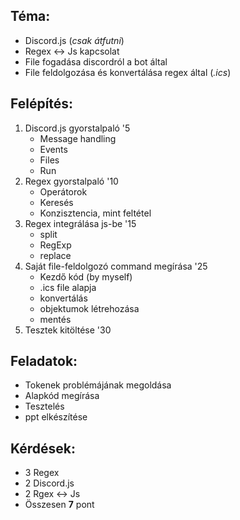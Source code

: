 ## Téma:
- Discord.js (*csak átfutni*)
- Regex <-> Js kapcsolat
- File fogadása discordról a bot által
- File feldolgozása és konvertálása regex által (*.ics*)

## Felépítés:
1. Discord.js gyorstalpaló '5
    - Message handling
    - Events
    - Files
    - Run
2. Regex gyorstalpaló '10
    - Operátorok
    - Keresés
    - Konzisztencia, mint feltétel
3. Regex integrálása js-be '15
    - split
    - RegExp
    - replace
4. Saját file-feldolgozó command megírása '25
    - Kezdő kód (by myself)
    - .ics file alapja
    - konvertálás
    - objektumok létrehozása
    - mentés
5. Tesztek kitöltése '30

## Feladatok:
- Tokenek problémájának megoldása
- Alapkód megírása
- Tesztelés
- ppt elkészítése

## Kérdések:
- 3 Regex
- 2 Discord.js
- 2 Rgex <-> Js
- Összesen **7** pont